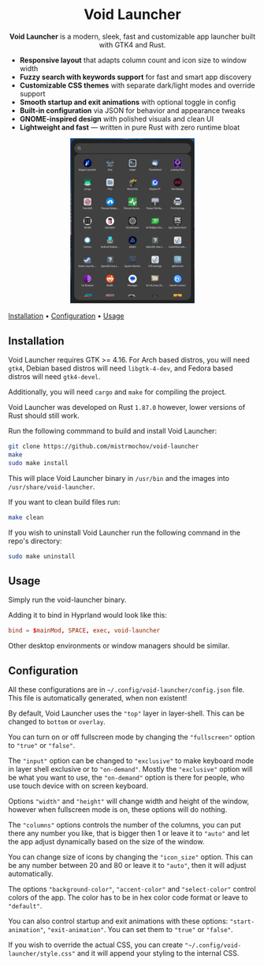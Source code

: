 <div align="center">

# Void Launcher

**Void Launcher** is a modern, sleek, fast and customizable app launcher built with GTK4 and Rust.

</div>

- **Responsive layout** that adapts column count and icon size to window width
- **Fuzzy search with keywords support** for fast and smart app discovery
- **Customizable CSS themes** with separate dark/light modes and override support
- **Smooth startup and exit animations** with optional toggle in config
- **Built-in configuration** via JSON for behavior and appearance tweaks
- **GNOME-inspired design** with polished visuals and clean UI
- **Lightweight and fast** — written in pure Rust with zero runtime bloat

<div align="center">
<img alt="Showcase" src=".github/void.png" width=50% height=50% ></image>
</div>

[Installation](#installation) •
[Configuration](#configuration) •
[Usage](#usage)

## Installation

Void Launcher requires GTK >= 4.16. For Arch based distros, you will need
`gtk4`, Debian based distros will need `libgtk-4-dev`, and Fedora
based distros will need `gtk4-devel`.

Additionally, you will need `cargo` and `make` for compiling the project.

Void Launcher was developed on Rust `1.87.0` however,
lower versions of Rust should still work.

Run the following commmand to build and install Void Launcher:

```bash
git clone https://github.com/mistrmochov/void-launcher
make
sudo make install
```
This will place Void Launcher binary in `/usr/bin` and the images into `/usr/share/void-launcher`.

If you want to clean build files run:
```bash
make clean
```

If you wish to uninstall Void Launcher run the following command in the repo's directory:

```bash
sudo make uninstall
```

## Usage

Simply run the void-launcher binary.

Adding it to bind in Hyprland would look like this:

```conf
bind = $mainMod, SPACE, exec, void-launcher
```

Other desktop environments or window managers should be similar.

## Configuration

All these configurations are in `~/.config/void-launcher/config.json` file. This file is automatically generated, when non existent!

By default, Void Launcher uses the `"top"` layer in layer-shell. This can be changed to `bottom` or `overlay`.

You can turn on or off fullscreen mode by changing the `"fullscreen"` option to `"true"` or `"false"`.

The `"input"` option can be changed to `"exclusive"` to make keyboard mode in layer shell exclusive or to `"on-demand"`. Mostly the `"exclusive"` option will be what you want to use, the `"on-demand"` option is there for people, who use touch device with on screen keyboard.

Options `"width"` and `"height"` will change width and height of the window, however when fullscreen mode is on, these options will do nothing.

The `"columns"` options controls the number of the columns, you can put there any number you like, that is bigger then 1 or leave it to `"auto"` and let the app adjust dynamically based on the size of the window.

You can change size of icons by changing the `"icon_size"` option. This can be any number between 20 and 80 or leave it to `"auto"`, then it will adjust automatically.

The options `"background-color"`, `"accent-color"` and `"select-color"` control colors of the app. The color has to be in hex color code format or leave to `"default"`.

You can also control startup and exit animations with these options: `"start-animation"`, `"exit-animation"`. You can set them to `"true"` or `"false"`.

If you wish to override the actual CSS, you can create `"~/.config/void-launcher/style.css"` and it will append your styling to the internal CSS.
